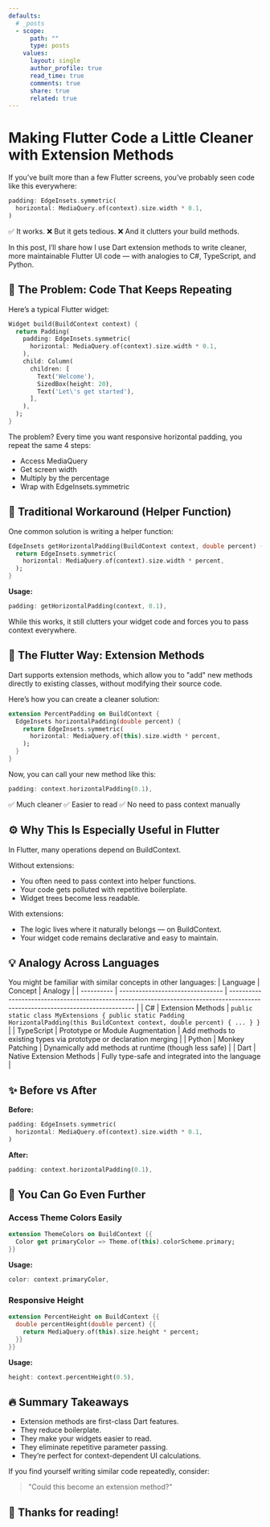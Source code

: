 ```yaml
---
defaults:
  # _posts
  - scope:
      path: ""
      type: posts
    values:
      layout: single
      author_profile: true
      read_time: true
      comments: true
      share: true
      related: true
---
```


# Making Flutter Code a Little Cleaner with Extension Methods

If you’ve built more than a few Flutter screens, you’ve probably seen code like this everywhere:
```dart
padding: EdgeInsets.symmetric(
  horizontal: MediaQuery.of(context).size.width * 0.1,
)
```

 ✅ It works.
 ❌ But it gets tedious.
 ❌ And it clutters your build methods.

 

In this post, I’ll share how I use Dart extension methods to write cleaner, more maintainable Flutter UI code — with analogies to C#, TypeScript, and Python.


## 🧹 The Problem: Code That Keeps Repeating
Here’s a typical Flutter widget:
```dart
Widget build(BuildContext context) {
  return Padding(
    padding: EdgeInsets.symmetric(
      horizontal: MediaQuery.of(context).size.width * 0.1,
    ),
    child: Column(
      children: [
        Text('Welcome'),
        SizedBox(height: 20),
        Text('Let\'s get started'),
      ],
    ),
  );
}
```

The problem? Every time you want responsive horizontal padding, you repeat the same 4 steps:

- Access MediaQuery
- Get screen width
- Multiply by the percentage
- Wrap with EdgeInsets.symmetric


## 🔧 Traditional Workaround (Helper Function)
One common solution is writing a helper function:

```dart
EdgeInsets getHorizontalPadding(BuildContext context, double percent) {
  return EdgeInsets.symmetric(
    horizontal: MediaQuery.of(context).size.width * percent,
  );
}
```

**Usage:**
```dart
padding: getHorizontalPadding(context, 0.1),
```

While this works, it still clutters your widget code and forces you to pass context everywhere.


## 🎯 The Flutter Way: Extension Methods
Dart supports extension methods, which allow you to "add" new methods directly to existing classes, without modifying their source code.

Here’s how you can create a cleaner solution:
```dart
extension PercentPadding on BuildContext {
  EdgeInsets horizontalPadding(double percent) {
    return EdgeInsets.symmetric(
      horizontal: MediaQuery.of(this).size.width * percent,
    );
  }
}
```

Now, you can call your new method like this:
```dart
padding: context.horizontalPadding(0.1),
```
✅ Much cleaner
✅ Easier to read
✅ No need to pass context manually


## ⚙️ Why This Is Especially Useful in Flutter

In Flutter, many operations depend on BuildContext.

Without extensions:

- You often need to pass context into helper functions.
- Your code gets polluted with repetitive boilerplate.
- Widget trees become less readable.

With extensions:

- The logic lives where it naturally belongs — on BuildContext.
- Your widget code remains declarative and easy to maintain.


## 💡 Analogy Across Languages

You might be familiar with similar concepts in other languages:
| Language   | Concept                          | Analogy                                                                                                                         |
| ---------- | -------------------------------- | ------------------------------------------------------------------------------------------------------------------------------- |
| C#         | Extension Methods                | `public static class MyExtensions { public static Padding HorizontalPadding(this BuildContext context, double percent) { ... } }` |
| TypeScript | Prototype or Module Augmentation | Add methods to existing types via prototype or declaration merging                                                              |
| Python     | Monkey Patching                  | Dynamically add methods at runtime (though less safe)                                                                           |
| Dart       | Native Extension Methods         | Fully type-safe and integrated into the language                                                                                |


## ✨ Before vs After
**Before:**
```dart
padding: EdgeInsets.symmetric(
  horizontal: MediaQuery.of(context).size.width * 0.1,
)
```
**After:**
```dart
padding: context.horizontalPadding(0.1),
```

## 🚀 You Can Go Even Further
### Access Theme Colors Easily
```dart
extension ThemeColors on BuildContext {{
  Color get primaryColor => Theme.of(this).colorScheme.primary;
}}
```

**Usage:**
```dart
color: context.primaryColor,
```
### Responsive Height
```dart
extension PercentHeight on BuildContext {{
  double percentHeight(double percent) {{
    return MediaQuery.of(this).size.height * percent;
  }}
}}
```

**Usage:**
```dart
height: context.percentHeight(0.5),
```

## 🔥 Summary Takeaways
- Extension methods are first-class Dart features.
- They reduce boilerplate.
- They make your widgets easier to read.
- They eliminate repetitive parameter passing.
- They’re perfect for context-dependent UI calculations.

If you find yourself writing similar code repeatedly, consider:

> "Could this become an extension method?"

## 👋 Thanks for reading!
